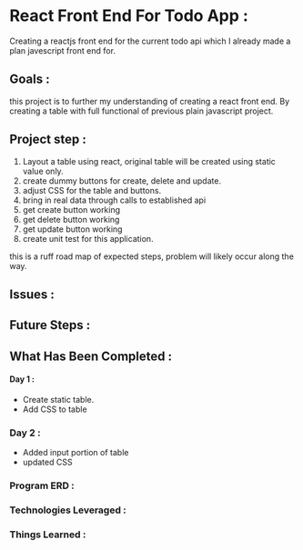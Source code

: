 # React Front End For Todo App :

Creating a reactjs front end for the current todo api which I already made a plan javescript front end for. 

## Goals : 
this project is to further my understanding of creating a react front end. By creating a table with full functional of 
previous plain javascript project.

## Project step :
1. Layout a table using react, original table will be created using static value only. 
2. create dummy buttons for create, delete and update.
3. adjust CSS for the table and buttons.
4. bring in real data through calls to established api
5. get create button working
6. get delete button working
7. get update button working
8. create unit test for this application. 

this is a ruff road map of expected steps, problem will likely occur along the way.

## Issues :

## Future Steps :

## What Has Been Completed :

#### Day 1 :
* Create static table.
* Add CSS to table

### Day 2 :
* Added input portion of table
* updated CSS

### Program ERD :

### Technologies Leveraged :

### Things Learned :